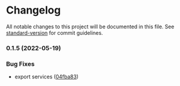 # Changelog

All notable changes to this project will be documented in this file. See [standard-version](https://github.com/conventional-changelog/standard-version) for commit guidelines.

### 0.1.5 (2022-05-19)


### Bug Fixes

* export services ([04fba83](https://github.com/tidytrax/zoop/commit/04fba834e793b576c4107ac54a9b8345445a8051))
